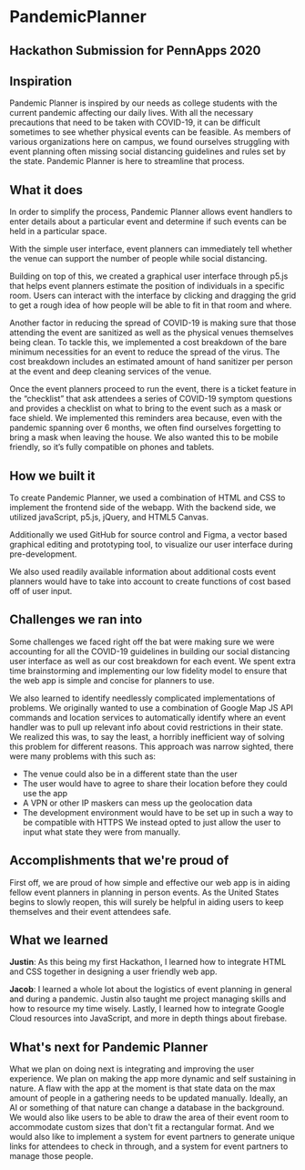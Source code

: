 # PandemicPlanner

## Hackathon Submission for PennApps 2020

## Inspiration
Pandemic Planner is inspired by our needs as college students with the current pandemic affecting our daily lives. With all the necessary precautions that need to be taken with COVID-19, it can be difficult sometimes to see whether physical events can be feasible. As members of various organizations here on campus, we found ourselves struggling with event planning often missing social distancing guidelines and rules set by the state. Pandemic Planner is here to streamline that process. 

## What it does
In order to simplify the process, Pandemic Planner allows event handlers to enter details about a particular event and determine if such events can be held in a particular space.

With the simple user interface, event planners can immediately tell whether the venue can support the number of people while social distancing. 

Building on top of this, we created a graphical user interface through p5.js that helps event planners estimate the position of individuals in a specific room. Users can interact with the interface by clicking and dragging the grid to get a rough idea of how people will be able to fit in that room and where.

Another factor in reducing the spread of COVID-19 is making sure that those attending the event are sanitized as well as the physical venues themselves being clean. To tackle this, we implemented a cost breakdown of the bare minimum necessities for an event to reduce the spread of the virus. The cost breakdown includes an estimated amount of hand sanitizer per person at the event and deep cleaning services of the venue. 

Once the event planners proceed to run the event, there is a ticket feature in the “checklist” that ask attendees a series of COVID-19 symptom questions and provides a checklist on what to bring to the event such as a mask or face shield. We implemented this reminders area because, even with the pandemic spanning over 6 months, we often find ourselves forgetting to bring a mask when leaving the house. We also wanted this to be mobile friendly, so it’s fully compatible on phones and tablets.

## How we built it
To create Pandemic Planner, we used a combination of HTML and CSS to implement the frontend side of the webapp. With the backend side, we utilized javaScript, p5.js, jQuery, and HTML5 Canvas. 

Additionally we used GitHub for source control and Figma, a vector based graphical editing and prototyping tool, to visualize our user interface during pre-development.

We also used readily available information about additional costs event planners would have to take into account to create functions of cost based off of user input.

## Challenges we ran into
Some challenges we faced right off the bat were making sure we were accounting for all the COVID-19 guidelines in building our social distancing user interface as well as our cost breakdown for each event. We spent extra time brainstorming and implementing our low fidelity model to ensure that the web app is simple and concise for planners to use. 

We also learned to identify needlessly complicated implementations of problems. We originally wanted to use a combination of Google Map JS API commands and location services to automatically identify where an event handler was to pull up relevant info about covid restrictions in their state. We realized this was, to say the least, a horribly inefficient way of solving this problem for different reasons. This approach was narrow sighted, there were many problems with this such as:
- The venue could also be in a different state than the user 
- The user would have to agree to share their location before they could use the app
- A VPN or other IP maskers can mess up the geolocation data
- The development environment would have to be set up in such a way to be compatible with HTTPS
We instead opted to just allow the user to input what state they were from manually.

## Accomplishments that we're proud of
First off, we are proud of how simple and effective our web app is in aiding fellow event planners in planning in person events. As the United States begins to slowly reopen, this will surely be helpful in aiding users to keep themselves and their event attendees safe.

## What we learned
**Justin**: As this being my first Hackathon, I learned how to integrate HTML and CSS together in designing a user friendly web app.

**Jacob**: I learned a whole lot about the logistics of event planning in general and during a pandemic. Justin also taught me project managing skills and how to resource my time wisely. Lastly, I learned how to integrate Google Cloud resources into JavaScript, and more in depth things about firebase. 


## What's next for Pandemic Planner
What we plan on doing next is integrating and improving the user experience. 
We plan on making the app more dynamic and self sustaining in nature. A flaw with the app at the moment is that state data on the max amount of people in a gathering needs to be updated manually. Ideally, an AI or something of that nature can change a database in the background. We would also like users to be able to draw the area of their event room to accommodate custom sizes that don't fit a rectangular format. And we would also like to implement a system for event partners to generate unique links for attendees to check in through, and a system for event partners to manage those people.
